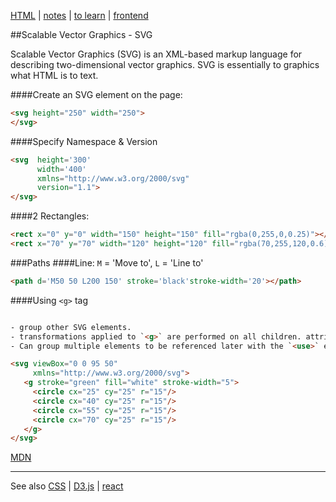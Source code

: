 [HTML](HTML.md) | [notes](../notes.md) | [to learn](../toLearn.md) | [frontend](../frontend.md)

##Scalable Vector Graphics - SVG

Scalable Vector Graphics (SVG) is an XML-based markup language for describing two-dimensional vector graphics. SVG is essentially to graphics what HTML is to text.

####Create an SVG element on the page:
```HTML
<svg height="250" width="250">
</svg>
```
####Specify Namespace & Version
```HTML
<svg  height='300'
      width='400'
      xmlns="http://www.w3.org/2000/svg"
      version="1.1">
</svg>
```


####2 Rectangles:
```HTML
<rect x="0" y="0" width="150" height="150" fill="rgba(0,255,0,0.25)"></rect>
<rect x="70" y="70" width="120" height="120" fill="rgba(70,255,120,0.6)"></rect>
```

###Paths
####Line:
`M` = 'Move to', `L` = 'Line to'

```HTML
<path d='M50 50 L200 150' stroke='black'stroke-width='20'></path>
```

####Using `<g>` tag
```HTML

- group other SVG elements.
- transformations applied to `<g>` are performed on all children. attributes will be inherited
- Can group multiple elements to be referenced later with the `<use>` element.

<svg viewBox="0 0 95 50"
     xmlns="http://www.w3.org/2000/svg">
   <g stroke="green" fill="white" stroke-width="5">
     <circle cx="25" cy="25" r="15"/>
     <circle cx="40" cy="25" r="15"/>
     <circle cx="55" cy="25" r="15"/>
     <circle cx="70" cy="25" r="15"/>
   </g>
</svg>
```

[MDN](https://developer.mozilla.org/en-US/docs/Web/SVG/Element/g)


---

See also [CSS](../CSS/CSS.md) | [D3.js](../javascript/d3.md) | [react](../react/react.md)
